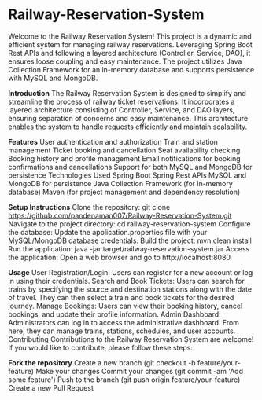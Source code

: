 # Railway-Reservation-System
Welcome to the Railway Reservation System! This project is a dynamic and efficient system for managing railway reservations. Leveraging Spring Boot Rest APIs and following a layered architecture (Controller, Service, DAO), it ensures loose coupling and easy maintenance. The project utilizes Java Collection Framework for an in-memory database and supports persistence with MySQL and MongoDB.


**Introduction**
The Railway Reservation System is designed to simplify and streamline the process of railway ticket reservations. It incorporates a layered architecture consisting of Controller, Service, and DAO layers, ensuring separation of concerns and easy maintenance. This architecture enables the system to handle requests efficiently and maintain scalability.

**Features**
User authentication and authorization
Train and station management
Ticket booking and cancellation
Seat availability checking
Booking history and profile management
Email notifications for booking confirmations and cancellations
Support for both MySQL and MongoDB for persistence
Technologies Used
Spring Boot
Spring Rest APIs
MySQL and MongoDB for persistence
Java Collection Framework (for in-memory database)
Maven (for project management and dependency resolution)

**Setup Instructions**
Clone the repository: git clone https://github.com/pandenaman007/Railway-Reservation-System.git
Navigate to the project directory: cd railway-reservation-system
Configure the database: Update the application.properties file with your MySQL/MongoDB database credentials.
Build the project: mvn clean install
Run the application: java -jar target/railway-reservation-system.jar
Access the application: Open a web browser and go to http://localhost:8080

**Usage**
User Registration/Login: Users can register for a new account or log in using their credentials.
Search and Book Tickets: Users can search for trains by specifying the source and destination stations along with the date of travel. They can then select a train and book tickets for the desired journey.
Manage Bookings: Users can view their booking history, cancel bookings, and update their profile information.
Admin Dashboard: Administrators can log in to access the administrative dashboard. From here, they can manage trains, stations, schedules, and user accounts.
Contributing
Contributions to the Railway Reservation System are welcome! If you would like to contribute, please follow these steps:

**Fork the repository**
Create a new branch (git checkout -b feature/your-feature)
Make your changes
Commit your changes (git commit -am 'Add some feature')
Push to the branch (git push origin feature/your-feature)
Create a new Pull Request
